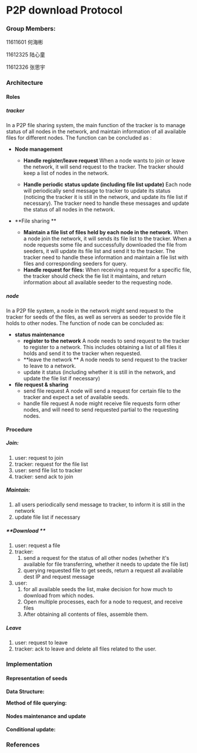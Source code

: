 # P2P download Protocol

### Group Members:

11611601 何海彬

11612325 陆心童

11612326 张思宇



### Architecture

#### Roles

##### **tracker**

In a P2P file sharing system, the main function of the tracker is to manage status of all nodes in the network, and maintain information of all available files for different nodes. The function can be concluded as :

* **Node management**

  * **Handle register/leave request**
    When a node wants to join or leave the network, it will send request to the tracker. The tracker should keep a list of nodes in the network.

  * **Handle periodic status update (including file list update)**
    Each node will periodically send message to tracker to update its status (noticing the tracker it is still in the network, and update its file list if necessary). The tracker need to handle these messages and update the status of all nodes in the network.

* **File sharing **

  * **Maintain a file list of files held by each node in the network.**
    When a node join the network, it will sends its file list to the tracker. When a node requests some file and successfully downloaded the file from seeders, it will update its file list and send it to the tracker. The tracker need to handle these information and maintain a file list with files and corresponding seeders for query.
  * **Handle request for files:**
    When receiving a request for a specific file, the tracker should check the fie list it maintains, and return information about all available seeder to the requesting node.

##### **node**

In a P2P file system, a node in the network might send request to the tracker for seeds of the files, as well as servers as seeder to provide file it holds to other nodes. The function of node can be concluded as:

* **status maintenance**
  * **register to the network**
    A node needs to send request to the tracker to register to a network. This includes obtaining a list of all files it holds and send it to the tracker when requested.
  * **leave the network **
    A node needs to send request to the tracker to leave to a network.
  * update it status (including whether it is still in the network, and update the file list if necessary)
* **file request & sharing**
  * send file request
    A node will send a request for certain file to the tracker and expect a set of available seeds.
  * handle file request
    A node might receive file requests form other nodes, and will need to send requested partial to the requesting nodes.



#### Procedure

##### **Join:**

1. user: request to join
2. tracker: request for the file list
3. user: send file list to tracker
4. tracker: send ack to join



##### **Maintain:**

1. all users periodically send message to tracker, to inform it is still in the network
2. update file list if necessary



##### **Download **

1. user: request a file
2. tracker:  
   1. send a request for the status of all other nodes (whether it's available for file transferring, whether it needs to update the file list)
   2. querying requested file to get seeds, return a request all available dest IP and request message
3. user:
   1. for all available seeds the list, make decision for how much to download from which nodes.
   2. Open multiple processes, each for a node to request, and receive files
   3. After obtaining all contents of files, assemble them.



##### **Leave**

1. user: request to leave
2. tracker: ack to leave and delete all files related to the user.



### Implementation

#### Representation of seeds

**Data Structure:** 



**Method of file querying:**



#### Nodes maintenance and update

**Conditional update:**



### References